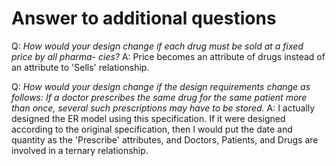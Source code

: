 # Answer to additional questions

Q: *How would your design change if each drug must be sold at a fixed price by all pharma-
cies?*
A: Price becomes an attribute of drugs instead of an attribute to 'Sells' relationship.

Q: *How would your design change if the design requirements change as follows: If a doctor
prescribes the same drug for the same patient more than once, several such prescriptions
may have to be stored.*
A: I actually designed the ER model using this specification. If it were designed according to the original specification, then I would put the date and quantity as the 'Prescribe' attributes, and Doctors, Patients, and Drugs are involved in a ternary relationship.
